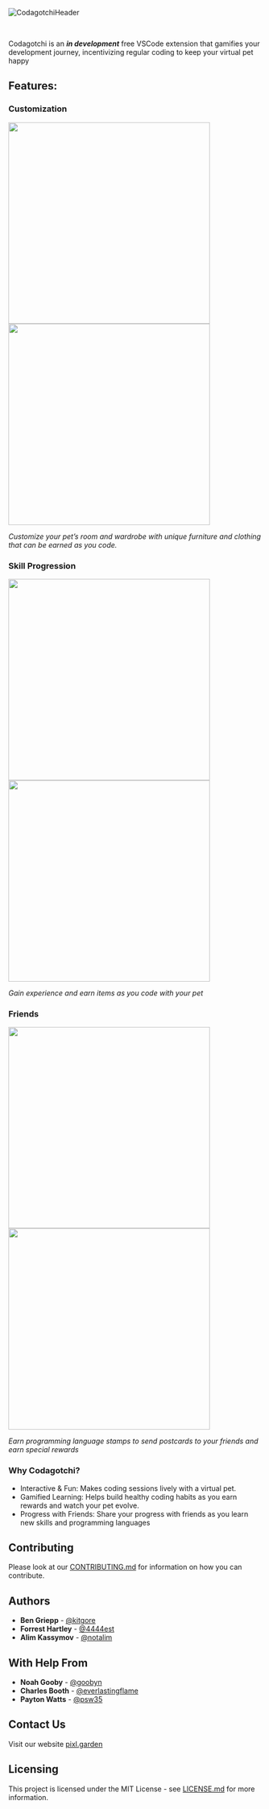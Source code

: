 ![CodagotchiHeader](https://github.com/user-attachments/assets/a8dd7805-0a31-4431-84a3-87c110fc99ea)

<br/>

Codagotchi is an **_in development_** free VSCode extension that gamifies your development journey, incentivizing regular coding to keep your virtual pet happy

## Features:

### Customization
<img src="https://github.com/user-attachments/assets/e26b4062-03fc-4622-997d-6e8913842d60" width="400" height="400"> 
<img src="https://github.com/user-attachments/assets/6369cf66-dd08-447c-8cd3-c5f2079a3891" width="400" height="400"> 

*Customize your pet’s room and wardrobe with unique furniture and clothing that can be earned as you code.*

### Skill Progression
<img src="https://github.com/user-attachments/assets/407be3e9-32ef-4314-8f42-93c5d3099dd2" width="400" height="400"> 
<img src="https://github.com/user-attachments/assets/8c36347c-a6a5-4e54-b904-0b894e22ba02" width="400" height="400"> 

*Gain experience and earn items as you code with your pet*

### Friends
<img src="https://github.com/user-attachments/assets/1a013b06-632e-4b76-a2b4-c7d142d69a0d" width="400" height="400"> 
<img src="https://github.com/user-attachments/assets/0fd02271-bee7-4401-b4d2-8a379fffb322" width="400" height="400"> 

*Earn programming language stamps to send postcards to your friends and earn special rewards*


### Why Codagotchi?
* Interactive & Fun: Makes coding sessions lively with a virtual pet.
* Gamified Learning: Helps build healthy coding habits as you earn rewards and watch your pet evolve.
* Progress with Friends: Share your progress with friends as you learn new skills and programming languages


## Contributing
Please look at our [CONTRIBUTING.md](CONTRIBUTING.md) for information on how you can contribute.

## Authors
* **Ben Griepp** - [@kitgore](https://github.com/kitgore/)
* **Forrest Hartley** - [@4444est](https://github.com/4444est/)
* **Alim Kassymov** - [@notalim](https://github.com/notalim/)

## With Help From
* **Noah Gooby** - [@goobyn](https://github.com/goobyn)
* **Charles Booth** - [@everlastingflame](https://github.com/everlastingflame)
* **Payton Watts** - [@psw35](https://github.com/psw35)

## Contact Us
Visit our website [pixl.garden](https://pixl.garden/)


## Licensing
This project is licensed under the MIT License - see [LICENSE.md](LICENSE.md) for more information.
